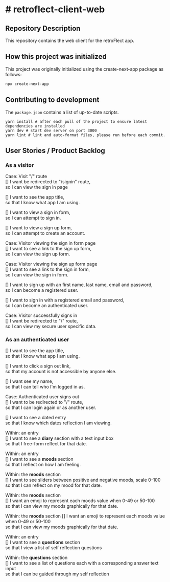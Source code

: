 # # retroflect-client-web

## Repository Description

This repository contains the web client for the retroFlect app.

## How this project was initialized

This project was originally initialized using the create-next-app package as follows:

```bash
npx create-next-app
```

## Contributing to development

The `package.json` contains a list of up-to-date scripts.

```
yarn install # after each pull of the project to ensure latest dependencies are installed
yarn dev # start dev server on port 3000
yarn lint # lint and auto-format files, please run before each commit.
```

## User Stories / Product Backlog

### As a visitor

Case: Visit "/" route  
[] I want be redirected to "/signin" route,  
so I can view the sign in page

[] I want to see the app title,  
so that I know what app I am using.

[] I want to view a sign in form,  
so I can attempt to sign in.

[] I want to view a sign up form,  
so I can attempt to create an account.

Case: Visitor viewing the sign in form page  
[] I want to see a link to the sign up form,  
so I can view the sign up form.

Case: Visitor viewing the sign up form page  
[] I want to see a link to the sign in form,  
so I can view the sign in form.

[] I want to sign up with an first name, last name, email and password,  
so I can become a registered user.

[] I want to sign in with a registered email and password,  
so I can become an authenticated user.

Case: Visitor successfully signs in  
[] I want be redirected to "/" route,  
so I can view my secure user specific data.

### As an authenticated user

[] I want to see the app title,  
so that I know what app I am using.

[] I want to click a sign out link,  
so that my account is not accessible by anyone else.

[] I want see my name,  
so that I can tell who I'm logged in as.

Case: Authenticated user signs out  
[] I want to be redirected to "/" route,  
so that I can login again or as another user.

[] I want to see a dated entry  
so that I know which dates reflection I am viewing.

Within: an entry  
[] I want to see a **diary** section with a text input box  
so that I free-form reflect for that date.

Within: an entry  
[] I want to see a **moods** section  
so that I reflect on how I am feeling.

Within: the **moods** section  
[] I want to see sliders between positive and negative moods, scale 0-100  
so that I can reflect on my mood for that date.

Within: the **moods** section  
[] I want an emoji to represent each moods value when 0-49 or 50-100  
so that I can view my moods graphically for that date.

Within: the **moods** section
[] I want an emoji to represent each moods value when 0-49 or 50-100  
so that I can view my moods graphically for that date.

Within: an entry  
[] I want to see a **questions** section  
so that I view a list of self reflection questions

Within: the **questions** section  
[] I want to see a list of questions each with a corresponding answer text input  
so that I can be guided through my self reflection

